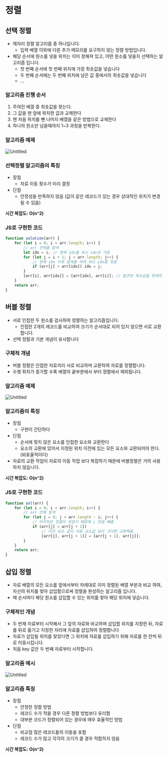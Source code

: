 # 정렬

## 선택 정렬

-   제자리 정렬 알고리즘 중 하나입니다.
    -   입력 배열 이외에 다른 추가 메모리를 요구하지 않는 정렬 방법입니다.
-   해당 순서에 원소를 넣을 위치는 이미 정해져 있고, 어떤 원소를 넣을지 선택하는 알고리즘 입니다.
    -   첫 번째 순서에 첫 번째 위치에 가장 최솟값을 넣습니다
    -   두 번째 순서에는 두 번째 위치에 남은 값 중에서의 최솟값을 넣습니다
    -   ...

### 알고리즘 진행 순서

1. 주여진 배열 중 최솟값을 찾는다.
2. 그 값을 맨 앞에 위치한 값과 교체한다
3. 맨 처음 위치를 뺀 나머지 배열을 같은 방법으로 교체한다
4. 하나의 원소만 남을때까지 1~3 과정을 반복한다.

### 알고리즘 예제

![Untitled](https://s3-us-west-2.amazonaws.com/secure.notion-static.com/74f9386d-2dc8-48f8-bf1c-cc26e8952109/Untitled.png)

### 선택정렬 알고리즘의 특징

-   장점
    -   자료 이동 횟수가 미리 결정
-   단점
    -   안정성을 만족하지 않음 (값이 같은 레코드가 있는 경우 상대적인 위치가 변경될 수 있음)

**시간 복잡도: O(n^2)**

### JS로 구현한 코드

```jsx
function solution(arr) {
    for (let i = 0; i < arr.length; i++) {
        // arr 전체를 탐색
        let idx = i; // 현재 idx를 최소 idx로 가정
        for (let j = i + 1; j < arr.length; j++) {
            // 현재 idx 이후 탐색을 하며 최소 idx를 찾음
            if (arr[j] < arr[idx]) idx = j;
        }
        [arr[i], arr[idx]] = [arr[idx], arr[i]]; // 발견된 최솟값을 현재의 위치와 변환함
    }
    return arr;
}
```

## 버블 정렬

-   서로 인접한 두 원소를 검사하여 정렬하는 알고리즘입니다.
    -   인접한 2개의 레코드를 비교하여 크기가 순서대로 되어 있지 않으면 서로 교환합니다.
-   선택 정렬과 기본 개념이 유사합니다

### 구체적 개념

-   버블 정렬은 인접한 자료끼리 서로 비교하며 교환하여 자료를 정렬합니다.
-   수행 회차가 증가할 수록 배열의 끝부분에서 부터 정렬에서 제외됩니다.

### 알고리즘 예제

![Untitled](https://s3-us-west-2.amazonaws.com/secure.notion-static.com/2a1aa246-84cd-47c7-b9c1-76434d7a6e3e/Untitled.png)

### 알고리즘의 특징

-   장점
    -   구현이 간단하다
-   단점
    -   순서에 맞지 않은 요소를 인접한 요소와 교환한다
    -   요소의 교환에 있어서 지정된 위치 이전에 있는 모든 요소와 교환되어야 한다.(비효율적이다)
-   자료의 교환 작업이 자료의 이동 작업 보다 복잡하기 때문에 버블정렬은 거의 사용하지 않습니다.

**시간 복잡도: O(n^2)**

### JS로 구현한 코드

```jsx
function sol(arr) {
    for (let i = 0; i < arr.length; i++) {
        // arr 전체 탐색
        for (let j = 0; j < arr.length - i; j++) {
            // 마지막은 정렬이 되었기 때문에 i 만큼 빼줌
            if (arr[j] > arr[j + 1])
                // 이전 요소 값이 다음 요소값 보다 크다면 교환해줌.
                [arr[j], arr[j + 1]] = [arr[j + 1], arr[j]];
        }
    }
    return arr;
}
```

## 삽입 정렬

-   자료 배열의 모든 요소를 앞에서부터 차례대로 이미 정렬된 배열 부분과 비교 하여, 자신의 위치를 찾아 삽입함으로써 정렬을 완성하는 알고리즘 입니다.
-   매 순서마다 해당 원소를 삽입할 수 있는 위치를 찾아 해당 위치에 넣습니다.

### 구체적인 개념

-   두 번재 자료부터 시작해서 그 앞의 자료와 바교하며 삽입할 위치를 지정한 뒤, 자료를 뒤로 옮기고 지정한 자리에 자료를 삽입하여 정렬합니다
-   자료가 삽입될 위치를 찾았다면 그 위치에 자료를 삽입하기 위해 자료를 한 칸씩 뒤로 이동시킵니다.
-   처음 key 값은 두 번째 자료부터 시작합니다.

### 알고리즘 예시

![Untitled](https://s3-us-west-2.amazonaws.com/secure.notion-static.com/ecf68b63-07e6-4311-b33f-6a0790596cdb/Untitled.png)

### 알고리즘 특징

-   장점
    -   안정한 정렬 방법
    -   레코드 수가 적을 경우 다른 정렬 방법보다 유리함
    -   대부분 코드가 정렬되어 있는 경우에 매우 효율적인 방법
-   단점
    -   비교점 많은 레코드들의 이동을 포함
    -   레코드 수가 많고 각각의 크기가 클 경우 적합하지 않음

**시간 복잡도: O(n^2)**
